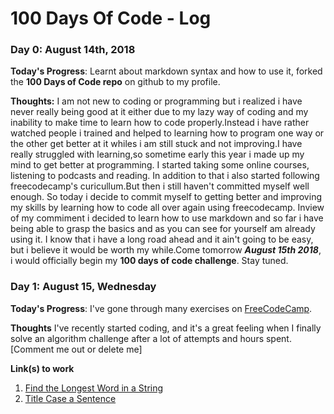 # 100 Days Of Code - Log

### Day 0: August 14th, 2018

**Today's Progress**: Learnt about markdown syntax and how to use it, forked the **100 Days of Code repo** on github to my profile.

**Thoughts:** I am not new to coding or programming but i realized i have never really being good at it either due to my lazy way of coding and my inability to make time to learn how to code properly.Instead i have rather watched people i trained and helped to learning how to program one way or the other get better at it whiles i am still stuck and not improving.I have really struggled with learning,so sometime early this year i made up my mind to get better at programming. I started taking some online courses, listening to podcasts and reading. In addition to that i also started following freecodecamp's curicullum.But then i still haven't committed myself well enough. So today i decide to commit myself to getting better and improving my skills by learning how to code all over again using freecodecamp. Inview of my commiment i decided to learn how to use markdown and so far i have being able to grasp the basics and as you can see for yourself am already using it. I know that i have a long road ahead and it ain't going to be easy, but i believe it would be worth my while.Come tomorrow **_August 15th 2018_**, i would officially begin my **100 days of code challenge**. Stay tuned. 



### Day 1: August 15, Wednesday

**Today's Progress**: I've gone through many exercises on [FreeCodeCamp](https://www.freecodecamp.com).

**Thoughts** I've recently started coding, and it's a great feeling when I finally solve an algorithm challenge after a lot of attempts and hours spent.[Comment me out or delete me]

**Link(s) to work**
1. [Find the Longest Word in a String](https://www.freecodecamp.com/challenges/find-the-longest-word-in-a-string)
2. [Title Case a Sentence](https://www.freecodecamp.com/challenges/title-case-a-sentence)
